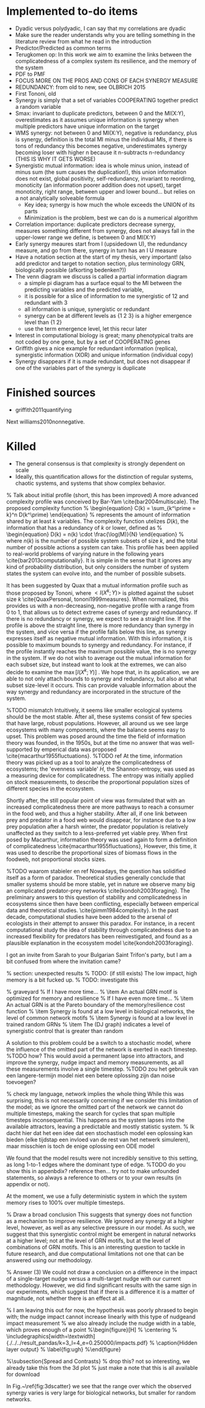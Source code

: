 # Implemented to-do items

* Dyadic versus polydyadic, I can say that my correlations are dyadic
* Make sure the reader understands why you are telling something in the literature review from what he read in the introduction
* Predictor/Predicted as common terms
* Terugkomen op: In this work we aim to examine the links between the complicatedness of a complex system its resilience, and the memory of the system
* PDF to PMF
* FOCUS MORE ON THE PROS AND CONS OF EACH SYNERGY MEASURE
* REDUNDANCY: from old to new, see OLBRICH 2015
* First Tononi, old
* Synergy is simply that a set of variables COOPERATING together predict a random variable
* Smax: invariant to duplicate predictors, between 0 and the MI(X:Y), overestimates as it assumes unique information is synergy when multiple predictors have unique information on the target
* WMS synergy: not between 0 and MI(X:Y), negative is redundancy, plus is synergy, definition is the total MI minus the individual MIs, if there is tons of redundancy this becomes negative, underestimates synergy becoming loser with higher n because it n-subtracts n-redundancy (THIS IS WHY IT GETS WORSE)
* Synergistic mutual information: idea is whole minus union, instead of minus sum (the sum causes the duplication!), this union information does not exist, global positivity, self-redundancy, invariant to reordirng, monoticity (an information poorer addition does not upset), target monoticity, right range, between upper and lower bound... but relies on a not analytically solveable formula
    * Key idea; synergy is how much the whole exceeds the UNION of its parts
    * Minimization is the problem, best we can do is a numerical algorithm
* Correlation importance: duplicate predictors decrease synergy, measures something different from synergy, does not always fall in the upper-lower range we define, is between 0 and MI(X:Y)
* Early synergy meaures start from I (upsidedown U), the redundancy measure, and go from there, synergy in turn has an I U measure
* Have a notation section at the start of my thesis, very important! (also add predictor and target to notation section, plus terminology GRN, biologically possible (afkorting bedenken?))
* The venn diagram we discuss is called a partial information diagram
    * a simple pi diagram has a surface equal to the MI between the predicting variables and the predicted variable, 
    * it is possible for a slice of information to me synergistic of 12 and redundant with 3
    * all information is unique, synergistic or redundant
    * synergy can be at different levels as {1 2 3} is a higher emergence level than {1 2}
    * use the term emergence level, let this recur later
* Interest in computational biology is great; many phenotypical traits are not coded by one gene, but by a set of COOPERATING genes
* Griffith gives a nice example for redundant information (replica), synergistic information (XOR) and unique information (individual copy)
* Synergy disappears if it is made redundant, but does not disappear if one of the variables part of the synergy is duplicate

# Finished sources

* griffith2011quantifying

Next williams2010nonnegative.

# Killed

* The general consensus is that complexity is strongly dependent on scale 
* Ideally, this quantification allows for the distinction of regular systems, chaotic systems, and systems that show complex behavior.


% Talk about initial profile (short, this has been improved)
A more advanced complexity profile was conceived by Bar-Yam \cite{bar2004multiscale}.
The proposed complexity function
%
\begin{equation}
C(k) = \sum_{k^\prime = k}^n D(k^\prime) 
\end{equation}
%
represents the amount of information shared by at least $k$ variables.
The complexity function utelizes $D(k)$, the information that has a redundancy of $k$ or lower, defined as 
%
\begin{equation}
D(k) =  n(k) \cdot \frac{\log(M)}{N}
\end{equation}
%
where $n(k)$ is the number of possible system subsets of size $k$, and the total number of possible actions a system can take.
This profile has been applied to real-world problems of varying nature in the following years \cite{bar2013computationally}.
It is simple in the sense that it ignores any kind of probability distribution, but only considers the number of system states the system can evolve into, and the number of possible subsets.




It has been suggested by Quax that a mutual information profile such as those proposed by Tononi, where $< I(X^k;Y) >$ is plotted against the subset size $k$ \cite{QuaxPersonal, tononi1999measures}. 
When normalized, this provides us with a non-decreasing, non-negative profile with a range from 0 to 1, that allows us to detect extreme cases of synergy and redundancy.
If there is no redundancy or synergy, we expect to see a straight line.
If the profile is above the straight line, there is more redundancy than synergy in the system, and vice versa if the profile falls below this line, as synergy expresses itself as negative mutual information.
With this information, it is possible to maximum bounds to synergy and redundancy.
For instance, if the profile instantly reaches the maximum possible value, the is no synergy in the system.
If we do not wish to average out the mutual information for each subset size, but instead want to look at the extremes, we can also decide to examine the $\max [ I(X^k;Y) ]$ .
We hope that, in its application, we are able to not only attach bounds to synergy and redundancy, but also at what subset size-level it occurs.
This can provide valuable information about the way synergy and redundancy are incorporated in the structure of the system.

%TODO mismatch
Intuitively, it seems like smaller ecological systems should be the most stable.
After all, these systems consist of few species that have large, robust populations.
However, all around us we see large ecosystems with many components, where the balance seems easy to upset.
This problem was posed around the time the field of information theory was founded, in the 1950s, but at the time no answer that was well-supported by emperical data was proposed \cite{macarthur1955fluctuations}. %TODO ref
At the time, information theory was picked up as a tool to analyze the complicatedness of ecosystems; the 'evenness variable' $H$, the Shannon-entropy, was used as a measuring device for complicatedness.
The entropy was initially applied on stock measurements, to describe the proportional population sizes of different species in the ecosystem.

Shortly after, the still popular point of view was formulated that with an increased complicatedness there are more pathways to reach a consumer in the food web, and thus a higher stability.
After all, if one link between prey and predator in a food web would disappear, for instance due to a low prey population after a harsh winter, the predator population is relatively unaffected as they switch to a less-preferred yet viable prey.
When first posed by Macarthur, information theory was used again to form a definition of complicatedness \cite{macarthur1955fluctuations},
However, this time, it was used to describe the proportional sizes of biomass flows in the foodweb, not proportional stocks sizes.

%TODO waarom stabieler en ref
Nowadays, the question has solidified itself as a form of paradox.
Theoretical studies generally conclude that smaller systems should be more stable, yet in nature we observe many big an complicated predator-prey networks \cite{kondoh2003foraging}.
The preliminary answers to this question of stability and complicatedness in ecosystems since then have been conflicting, especially between emperical data and theoretical studies. \cite{pimm1984complexity}.
In the past decade, computational studies have been added to the arsenal of ecologists in their attempt to answer this paradox.
For instance, in a recent computational study the idea of stability through complicatedness due to an increased flexibility for predators has been reinvestigated, and found as a plausible explanation in the ecosystem model \cite{kondoh2003foraging}.


I got an invite from Sarah to your Bulgarian Saint Trifon's party, but I am a bit confused from where the invitation came?




% section: unexpected results
% TODO: (if still exists) The low impact, high memory is a bit fucked up. % TODO: investigate this

% graveyard
% If I have more time...
% \item An actual GRN motif is optimized for memory and resilience
% If I have even more time...
% \item An actual GRN is at the Pareto boundary of the memory/resilience cost function
% \item Synergy is found at a low level in biological networks, the level of common network motifs 
% \item Synergy is found at a low level in trained random GRNs
% \item The (DJ graph) indicates a level of synergistic control that is greater than random


A solution to this problem could be a switch to a stochastic model, where the influence of the omitted part of the network is exerted in each timestep. %TODO how?
This would avoid a permanent lapse into attractors, and improve the synergy, nudge impact and memory measurements, as all these measurements involve a single timestep. %TODO zou het gebruik van een langere-termijn model niet een betere oplossing zijn dan noise toevoegen?


% check my language, network implies the whole thing
While this was surprising, this is not necessarily concerning if we consider this limitation of the model; as we ignore the omitted part of the network we cannot do multiple timesteps, making the search for cycles that span multiple timesteps inconsequential. 
This happens as the system lapses into the available attractors, leaving a predictable and mostly statistic system.
% Ik dacht hier dat het een idee dat een stochastisch model een oplossing kan bieden (elke tijdstap een invloed van de rest van het netwerk simuleren), maar misschien is toch de enige oplossing een ODE model


We found that the model results were not incredibly sensitive to this setting, as long 1-to-1 edges where the dominant type of edge. %TODO do you show this in appenbdix? reference then... try not to make unfounded statements, so always a reference to others or to your own results (in appendix or not).


At the moment, we use a fully deterministic system in which the system memory rises to 100\% over multiple timesteps.


% Draw a broad conclusion
This suggests that synergy does not function as a mechanism to improve resilience.
We ignored any synergy at a higher level, however, as well as any selective pressure in our model.
As such, we suggest that this synergistic control might be emergent in natural networks at a higher level; not at the level of GRN motifs, but at the level of combinations of GRN motifs.
This is an interesting question to tackle in future research, and due computational limitations not one that can be answered using our methodology.



% Answer (3)
We could not draw a conclusion on a difference in the impact of a single-target nudge versus a multi-target nudge with our current methodology.
However, we did find significant results with the same sign in our experiments, which suggest that if there is a difference it is a matter of magnitude, not whether there is an effect at all.



% I am leaving this out for now, the hypothesis was poorly phrased to begin with; the nudge impact cannot increase linearly with this type of nudgeand impact measurement
% we also already include the nudge width in a table, which proves enough of a point
%\begin{figure}[H]
%    \centering
%    \includegraphics[width=\textwidth]{./../../result_pandas/k=3_l=4_e=0.250000/impacts.pdf}
%    \caption{Hidden layer output}
%    \label{fig:ugh}
%\end{figure}

%\subsection{Spread and Contrasts}
% drop this? not so interesting, we already take this from the 3d plot
% just make a note that this is all available for download



In Fig.~\ref{fig:3dscatter} we see that the range over which the observed synergy varies is very large for biological networks, but smaller for random networks.